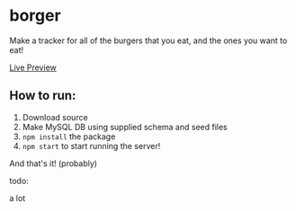 # borger

Make a tracker for all of the burgers that you eat, and the ones you want to eat!

[Live Preview](https://peaceful-everglades-30495.herokuapp.com)

## How to run: 

1. Download source
2. Make MySQL DB using supplied schema and seed files
3. `npm install` the package
4. `npm start` to start running the server!

And that's it! (probably)


todo:

a lot

